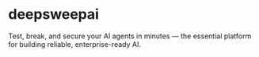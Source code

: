 # deepsweepai
Test, break, and secure your AI agents in minutes — the essential platform for building reliable, enterprise-ready AI.
